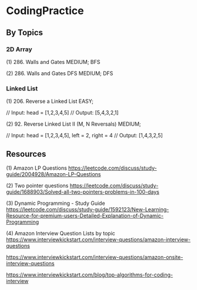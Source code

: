 # CodingPractice

## By Topics

### 2D Array

(1) 286. Walls and Gates
MEDIUM; BFS

(2) 286. Walls and Gates DFS
MEDIUM; DFS

### Linked List

(1) 206. Reverse a Linked List
EASY; 

// Input: head = [1,2,3,4,5]
// Output: [5,4,3,2,1]

(2) 92. Reverse Linked List II (M, N Reversals)
MEDIUM; 

// Input: head = [1,2,3,4,5], left = 2, right = 4
// Output: [1,4,3,2,5]


## Resources

(1) Amazon LP Questions
https://leetcode.com/discuss/study-guide/2004928/Amazon-LP-Questions

(2) Two pointer questions
https://leetcode.com/discuss/study-guide/1688903/Solved-all-two-pointers-problems-in-100-days

(3) Dynamic Programming - Study Guide
https://leetcode.com/discuss/study-guide/1592123/New-Learning-Resource-for-premium-users-Detailed-Explanation-of-Dynamic-Programming

(4) Amazon Interview Question Lists by topic
https://www.interviewkickstart.com/interview-questions/amazon-interview-questions

https://www.interviewkickstart.com/interview-questions/amazon-onsite-interview-questions

https://www.interviewkickstart.com/blog/top-algorithms-for-coding-interview
